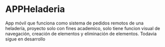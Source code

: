 # APPHeladeria
App móvil que funciona como sistema de pedidos remotos de una heladería, proyecto solo con fines academico, solo tiene funcion visual de navegación, creación de elementos y eliminación de elementos. Todavia sigue en desarrollo

